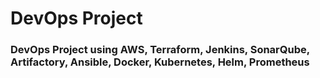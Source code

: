 # DevOps Project

### DevOps Project using AWS, Terraform, Jenkins, SonarQube, Artifactory, Ansible, Docker, Kubernetes, Helm, Prometheus